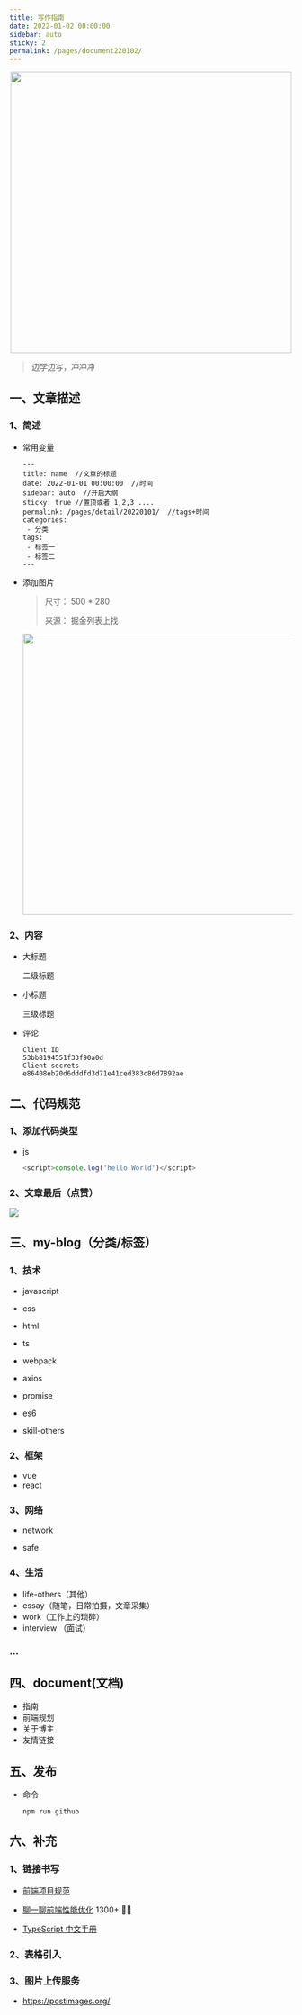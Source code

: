 ```yaml
---
title: 写作指南
date: 2022-01-02 00:00:00
sidebar: auto
sticky: 2
permalink: /pages/document220102/
---
```


<p align="center">
  <img width="500" src="https://p17.qhimg.com/dmfd/2560_1440_/t01822a8366572da08b.jpg"/>
</p>

> 边学边写，冲冲冲

<!-- more -->

## 一、文章描述

### 1、简述

- 常用变量

  ```
  ---
  title: name  //文章的标题
  date: 2022-01-01 00:00:00  //时间
  sidebar: auto  //开启大纲
  sticky: true //置顶或者 1,2,3 ....
  permalink: /pages/detail/20220101/  //tags+时间
  categories:
   - 分类
  tags:
   - 标签一
   - 标签二
  ---
  ```

- 添加图片

  > 尺寸： 500 \* 280
  >
  > 来源： 掘金列表上找

  <p align="center">
     <img width="500" src="https://p1-jj.byteimg.com/tos-cn-i-t2oaga2asx/gold-user-assets/2019/5/12/16aab34b6c7d35f8~tplv-t2oaga2asx-zoom-crop-mark:1304:1304:1304:734.awebp"/>
  </p>

### 2、内容

- 大标题

  二级标题

- 小标题

  三级标题
  
- 评论

  ```
  Client ID
  53bb8194551f33f90a0d
  Client secrets
  e86408eb20d6dddfd3d71e41ced383c86d7892ae
  ```

## 二、代码规范

### 1、添加代码类型

- js

  ```javascript
  <script>console.log('hello World')</script>
  ```

### 2、文章最后（点赞）

![](https://p3-juejin.byteimg.com/tos-cn-i-k3u1fbpfcp/f54ccd795016409cb57c1a72aa28a75e~tplv-k3u1fbpfcp-watermark.image)

## 三、my-blog（分类/标签）

### 1、技术

- javascript

- css

- html

- ts
- webpack
- axios
- promise
- es6
- skill-others

### 2、框架

- vue
- react

### 3、网络

- network

- safe

### 4、生活

- life-others（其他）
- essay（随笔，日常拍摄，文章采集）
- work（工作上的琐碎）
- interview （面试）

### ...

## 四、document(文档)

- 指南
- 前端规划
- 关于博主
- 友情链接

## 五、发布

- 命令

  ```
  npm run github  
  ```

## 六、补充

### 1、链接书写

- [前端项目规范](https://lq782655835.github.io/blogs/team-standard/0.standard-ai-summary.html)

- [聊一聊前端性能优化](https://juejin.cn/post/6921911974611664903) 1300+ 👍🏿

- [TypeScript 中文手册](https://typescript.bootcss.com/)

### 2、表格引入

### 3、图片上传服务

- https://postimages.org/
